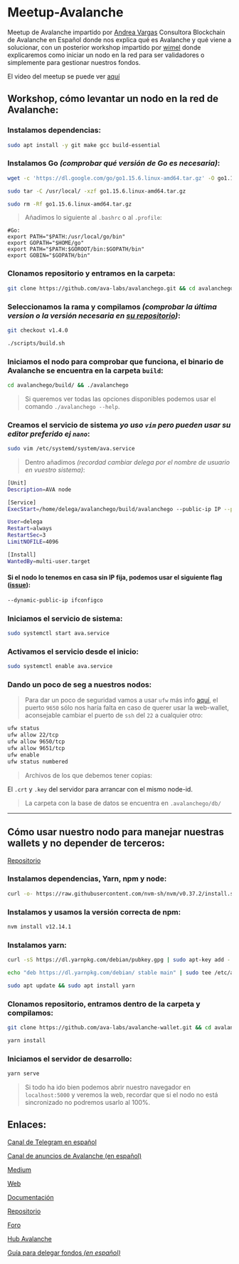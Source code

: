# Meetup-Avalanche

Meetup de Avalanche impartido por [Andrea Vargas](https://twitter.com/andyvargtz?s=21) Consultora Blockchain de Avalanche en Español donde nos explica qué es Avalanche y qué viene a solucionar, con un posterior workshop impartido por [wimel](https://delega.io) donde explicaremos como iniciar un nodo en la red para ser validadores o simplemente para gestionar nuestros fondos.

El video del meetup se puede ver [aquí](https://odysee.com/@colmenasvq:0/meetupAvalanche:9)

## Workshop, cómo levantar un nodo en la red de Avalanche:

### Instalamos dependencias:
```sh
sudo apt install -y git make gcc build-essential
```

### Instalamos Go *(comprobar qué versión de Go es necesaria)*:
```sh
wget -c 'https://dl.google.com/go/go1.15.6.linux-amd64.tar.gz' -O go1.15.6.linux-amd64.tar.gz

sudo tar -C /usr/local/ -xzf go1.15.6.linux-amd64.tar.gz

sudo rm -Rf go1.15.6.linux-amd64.tar.gz
```

>Añadimos lo siguiente al `.bashrc` o al `.profile`:

    #Go:
    export PATH="$PATH:/usr/local/go/bin"
    export GOPATH="$HOME/go"
    export PATH="$PATH:$GOROOT/bin:$GOPATH/bin"
    export GOBIN="$GOPATH/bin"

### Clonamos repositorio y entramos en la carpeta:
```sh
git clone https://github.com/ava-labs/avalanchego.git && cd avalanchego/
```

### Seleccionamos la rama y compilamos *(comprobar la última version o la versión necesaria en [su repositorio](https://github.com/ava-labs/avalanchego/releases/))*:
```sh
git checkout v1.4.0

./scripts/build.sh
```

### Iniciamos el nodo para comprobar que funciona, el binario de Avalanche se encuentra en la carpeta `build`:
```sh
cd avalanchego/build/ && ./avalanchego
```

>Si queremos ver todas las opciones disponibles podemos usar el comando `./avalanchego --help`.

### Creamos el servicio de sistema *yo uso `vim` pero pueden usar su editor preferido ej `nano`*:
```sh
sudo vim /etc/systemd/system/ava.service
```

>Dentro añadimos *(recordad cambiar delega por el nombre de usuario en vuestro sistema)*:

```sh
[Unit]
Description=AVA node

[Service]
ExecStart=/home/delega/avalanchego/build/avalanchego --public-ip IP --plugin-dir /home/delega/avalanchego/build/plugins

User=delega
Restart=always
RestartSec=3
LimitNOFILE=4096

[Install]
WantedBy=multi-user.target
```

#### Si el nodo lo tenemos en casa sin IP fija, podemos usar el siguiente flag ([issue](https://github.com/ava-labs/avalanchego/issues/246)):
```sh
--dynamic-public-ip ifconfigco
```

### Iniciamos el servicio de sistema:
```sh
sudo systemctl start ava.service
```

### Activamos el servicio desde el inicio:
```sh
sudo systemctl enable ava.service
```

### Dando un poco de seg a nuestros nodos:

>Para dar un poco de seguridad vamos a usar `ufw` más info [aquí](https://es.wikipedia.org/wiki/Uncomplicated_Firewall), el puerto `9650` sólo nos haría falta en caso de querer usar la web-wallet, aconsejable cambiar el puerto de `ssh` del `22` a cualquier otro:
```sh
ufw status
ufw allow 22/tcp
ufw allow 9650/tcp
ufw allow 9651/tcp
ufw enable
ufw status numbered
```

>Archivos de los que debemos tener copias:

El `.crt` y `.key` del servidor para arrancar con el mismo node-id.

> La carpeta con la base de datos se encuentra en `.avalanchego/db/`

---

## Cómo usar nuestro nodo para manejar nuestras wallets y no depender de terceros:

[Repositorio](https://github.com/ava-labs/avalanche-wallet)

### Instalamos dependencias, Yarn, npm y node:
```sh
curl -o- https://raw.githubusercontent.com/nvm-sh/nvm/v0.37.2/install.sh | bash
```

### Instalamos y usamos la versión correcta de npm:
```sh
nvm install v12.14.1
```

### Instalamos yarn:
```sh
curl -sS https://dl.yarnpkg.com/debian/pubkey.gpg | sudo apt-key add -

echo "deb https://dl.yarnpkg.com/debian/ stable main" | sudo tee /etc/apt/sources.list.d/yarn.list

sudo apt update && sudo apt install yarn
```

### Clonamos repositorio, entramos dentro de la carpeta y compilamos:
```sh
git clone https://github.com/ava-labs/avalanche-wallet.git && cd avalanche-wallet

yarn install
```

### Iniciamos el servidor de desarrollo:
```sh
yarn serve
```

>Si todo ha ido bien podemos abrir nuestro navegador en `localhost:5000` y veremos la web, recordar que si el nodo no está sincronizado no podremos usarlo al 100%.



## Enlaces:

[Canal de Telegram en español](https://t.me/avalanche_es)

[Canal de anuncios de Avalanche (en español)](https://t.me/avalanche_es_an)

[Medium](https://medium.com/avalancheavax)

[Web](https://www.avalabs.org/)

[Documentación](https://docs.avax.network/)

[Repositorio](https://github.com/ava-labs)

[Foro](https://forum.avax.network/)

[Hub Avalanche](https://community.avax.network/accounts/login/)

[Guía para delegar fondos *(en español)*](https://github.com/wimel/Delegar-fondos-en-Avalanche-AVAX)
